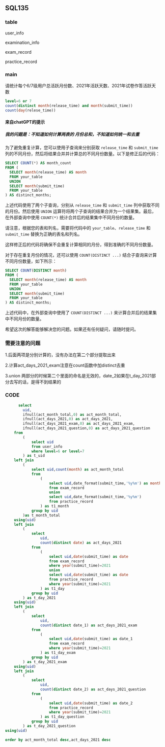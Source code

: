 ## SQL135

### table
user_info

examination_info

exam_record

practice_record

### main
请统计每个6/7级用户总活跃月份数、2021年活跃天数、2021年试卷作答活跃天数
```sql
level=6 or 7
count(distinct month(release_time) and month(submit_time))
count(day(relese_time))

```
#### 来自chatGPT的提示
##### 我的问题是：不知道如何计算两表的 月份总和，不知道如何统一和去重

为了避免重复计算，您可以使用子查询来分别获取 `release_time` 和 `submit_time` 列的不同月份，然后将结果合并并计算总的不同月份数量。以下是修正后的代码：

```sql
SELECT COUNT(*) AS month_count
FROM (
  SELECT month(release_time) AS month
  FROM your_table
  UNION
  SELECT month(submit_time)
  FROM your_table
) AS distinct_months;
```

上述代码使用了两个子查询，分别从 `release_time` 和 `submit_time` 列中获取不同的月份。然后使用 `UNION` 运算符将两个子查询的结果合并为一个结果集。最后，在外部查询中使用 `COUNT(*)` 统计合并后的结果集中不同月份的数量。

请注意，根据您的表和列名，需要将代码中的 `your_table`、`release_time` 和 `submit_time` 替换为正确的表名和列名。

这样修正后的代码将确保不会重复计算相同的月份，得到准确的不同月份数量。

对于存在重复月份的情况，还可以使用 `COUNT(DISTINCT ...)` 结合子查询来计算不同月份数量，如下所示：

```sql
SELECT COUNT(DISTINCT month)
FROM (
  SELECT month(release_time) AS month
  FROM your_table
  UNION
  SELECT month(submit_time)
  FROM your_table
) AS distinct_months;
```

上述代码中，在外部查询中使用了 `COUNT(DISTINCT ...)` 来计算合并后的结果集中不同月份的数量。

希望这次的解答能够解决您的问题。如果还有任何疑问，请随时提问。

### 需要注意的问题
1.后面两项是分别计算的，没有办法在第二个部分提取出来

2.计算act_days_2021_exam注意在count函数中加distinct去重

3.union 两部分的时候第二个里面的命名是无效的，date_2如果在t_day_2021部分去写的话，是得不到结果的
### CODE
```sql
      select
        uid,
        ifnull(act_month_total,0) as act_month_total,
        ifnull(act_days_2021,0) as act_days_2021,
        ifnull(act_days_2021_exam,0) as act_days_2021_exam,
        ifnull(act_days_2021_question,0) as act_days_2021_question
    from
        (
            select uid
            from user_info
            where level=6 or level=7
        ) as t_uid
    left join
        (
            select uid,count(month) as act_month_total
            from    
                (
                    select uid,date_format(submit_time,'%y%m') as month
                    from exam_record
                    union
                    select uid,date_format(submit_time,'%y%m')
                    from practice_record
                ) as t1_month
			group by uid
        )as t_month_total
    using(uid)
    left join
        (
            select 
				uid,
                count(distinct date) as act_days_2021
            from
                (
                    select uid,date(submit_time) as date
                    from exam_record
                    where year(submit_time)=2021
                    union
                    select uid,date(submit_time) as date
                    from practice_record
                    where year(submit_time)=2021
                ) as t1_day
			group by uid
        ) as t_day_2021
    using(uid)
	left join
        (
            select 
				uid,
                count(distinct date_1) as act_days_2021_exam
            from
                (
                    select uid,date(submit_time) as date_1
                    from exam_record
                    where year(submit_time)=2021
                ) as t1_day_exam
			group by uid
        ) as t_day_2021_exam
    using(uid)
	left join
        (
            select 
				uid,
                count(distinct date_2) as act_days_2021_question
            from
                (
                    select uid,date(submit_time) as date_2
                    from practice_record
                    where year(submit_time)=2021
                ) as t1_day_question
			group by uid
        ) as t_day_2021_question
using(uid)
    
order by act_month_total desc,act_days_2021 desc
```

